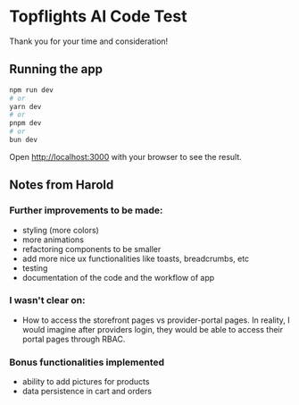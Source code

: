 # Topflights AI Code Test

Thank you for your time and consideration!

## Running the app

```bash
npm run dev
# or
yarn dev
# or
pnpm dev
# or
bun dev
```

Open [http://localhost:3000](http://localhost:3000) with your browser to see the result.

## Notes from Harold

### Further improvements to be made:
- styling (more colors)
- more animations
- refactoring components to be smaller
- add more nice ux functionalities like toasts, breadcrumbs, etc
- testing
- documentation of the code and the workflow of app

### I wasn't clear on:
- How to access the storefront pages vs provider-portal pages. In reality, I would imagine after providers login, they would be able to access their portal pages through RBAC.

### Bonus functionalities implemented
- ability to add pictures for products
- data persistence in cart and orders
